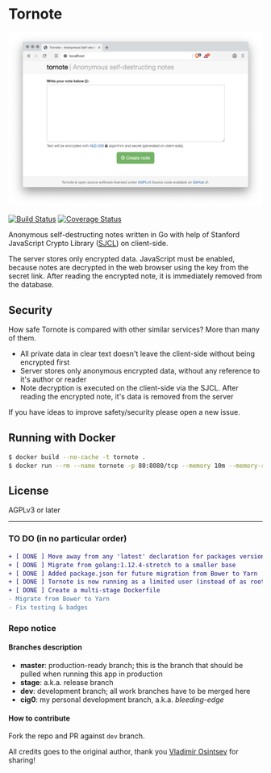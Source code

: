 # Tornote

![Screenshot](resources/screenshot.png)

[![Build Status](https://travis-ci.org/osminogin/tornote.svg?branch=master)](https://travis-ci.org/osminogin/tornote) [![Coverage Status](https://coveralls.io/repos/github/cig0/tornote/badge.svg?branch=master)](https://coveralls.io/github/cig0/tornote?branch=master)

Anonymous self-destructing notes written in Go with help of Stanford JavaScript Crypto Library ([SJCL](https://crypto.stanford.edu/sjcl/)) on client-side.

The server stores only encrypted data. JavaScript must be enabled, because notes are decrypted in the web browser using the key from the secret link. After reading the encrypted note, it is immediately removed from the database.

## Security

How safe Tornote is compared with other similar services? More than many of them.

+ All private data in clear text doesn't leave the client-side without being encrypted first
+ Server stores only anonymous encrypted data, without any reference to it's author or reader
+ Note decryption is executed on the client-side via the SJCL. After reading the encrypted note, it's data is removed from the server

If you have ideas to improve safety/security please open a new issue.

## Running with Docker

```bash
$ docker build --no-cache -t tornote .
$ docker run --rm --name tornote -p 80:8080/tcp --memory 10m --memory-reservation 8m --cpus 0.10 tornote
```

## License

AGPLv3 or later

----

### TO DO (in no particular order)

```diff
+ [ DONE ] Move away from any 'latest' declaration for packages versions
+ [ DONE ] Migrate from golang:1.12.4-stretch to a smaller base
+ [ DONE ] Added package.json for future migration from Bower to Yarn
+ [ DONE ] Tornote is now running as a limited user (instead of as root) for enhanced security
+ [ DONE ] Create a multi-stage Dockerfile
- Migrate from Bower to Yarn
- Fix testing & badges
```

### Repo notice

#### Branches description

+ **master**: production-ready branch; this is the branch that should be pulled when running this app in production
+ **stage**: a.k.a. release branch
+ **dev**: development branch; all work branches have to be merged here
+ **cig0**: my personal development branch, a.k.a. _bleeding-edge_

#### How to contribute

Fork the repo and PR against `dev` branch.

All credits goes to the original author, thank you [Vladimir Osintsev](https://github.com/osminogin) for sharing!
